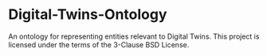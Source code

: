 # Digital-Twins-Ontology
An ontology for representing entities relevant to Digital Twins.
This project is licensed under the terms of the 3-Clause BSD License.
